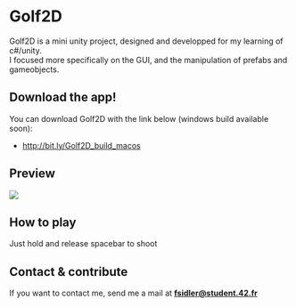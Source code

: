 # Golf2D

Golf2D is a mini unity project, designed and developped for my learning of c#/unity. <br />
I focused more specifically on the GUI, and the manipulation of prefabs and gameobjects.

## Download the app!
You can download Golf2D with the link below (windows build available soon):
* http://bit.ly/Golf2D_build_macos

## Preview
![](https://media.giphy.com/media/xUPGcFnINHwx2fKxoI/giphy.gif)

## How to play
Just hold and release spacebar to shoot

## Contact & contribute
If you want to contact me, send me a mail at **fsidler@student.42.fr**
